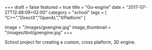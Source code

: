 +++
draft = false
featured = true
title = "Go-engine"
date = "2017-07-27T12:48:09+02:00"
category = "school"
tags = [ "C++","DirectX","OpenAL","XPlatform" ]

image = "/images/goengine.jpg"
image_thumbnail = "/images/tbnl/goengine.jpg"
+++


School project for creating a custom, cross platform, 3D engine.
